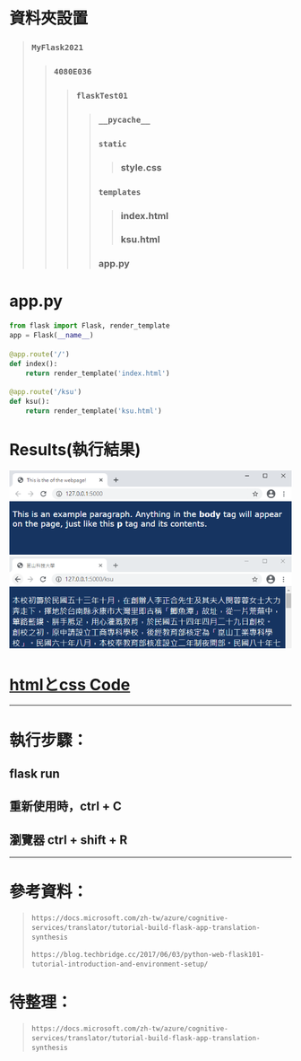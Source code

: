 # 資料夾設置
> ### `MyFlask2021`
>> ### `4080E036`
>>> ### `flaskTest01`
>>>> ### `__pycache__`
>>>> ### `static`
>>>>> ### style.css
>>>> ### `templates`
>>>>> ### index.html
>>>>> ### ksu.html
>>>> ### app.py
# app.py
```python
from flask import Flask, render_template
app = Flask(__name__)

@app.route('/')
def index():
    return render_template('index.html')

@app.route('/ksu')
def ksu():
    return render_template('ksu.html')
```
# Results(執行結果)
![0324伺服網頁1](https://github.com/ChengHan16/Cs4high_4080E036/blob/master/image/0324%E4%BC%BA%E6%9C%8D%E7%B6%B2%E9%A0%811.PNG)
![0324伺服網頁2](https://github.com/ChengHan16/Cs4high_4080E036/blob/master/image/0324%E4%BC%BA%E6%9C%8D%E7%B6%B2%E9%A0%812.PNG)
# [htmlとcss Code](https://github.com/ChengHan16/Cs4high_4080E036/blob/master/%E4%BC%BA%E6%9C%8D%E7%B6%B2%E9%A0%81%E7%A8%8B%E5%BC%8F%E8%A8%AD%E8%A8%88%E3%80%8A109-2%E3%80%8B/html%E3%81%A8css.md)
___
# 執行步驟：
## flask run
## 重新使用時，ctrl + C
## 瀏覽器 ctrl + shift + R 
___
# 參考資料：
> `https://docs.microsoft.com/zh-tw/azure/cognitive-services/translator/tutorial-build-flask-app-translation-synthesis`<p>
> `https://blog.techbridge.cc/2017/06/03/python-web-flask101-tutorial-introduction-and-environment-setup/`
# 待整理：
> `https://docs.microsoft.com/zh-tw/azure/cognitive-services/translator/tutorial-build-flask-app-translation-synthesis`
